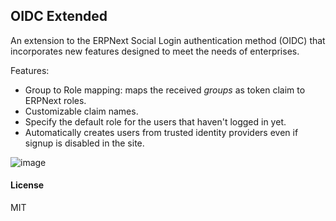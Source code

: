 ## OIDC Extended

An extension to the ERPNext Social Login authentication method (OIDC) that incorporates new features designed to meet the needs of enterprises.

Features:

- Group to Role mapping: maps the received *groups* as token claim to ERPNext roles.
- Customizable claim names.
- Specify the default role for the users that haven't logged in yet.
- Automatically creates users from trusted identity providers even if signup is disabled in the site.

![image](https://github.com/MohammedNoureldin/frappe-oidc-extended/assets/14913147/e72cd642-efb5-4aab-a954-77c3744adab4)

#### License

MIT
